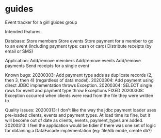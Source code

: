 # guides
Event tracker for a girl guides group

Intended features:

Database:
  Store members
  Store events
  Store payment for a member to go to an event (including payment type: cash or card)
  Distribute receipts (by email or SMS)

Application:
  Add/remove members
  Add/remove events
  Add/remove payments
  Send receipts for a single event

Known bugs:
20200303: Add payment type adds as duplicate records (2, then 3, then 4) (regardless of data model).
20200304: Add payment using direct JDBC implementation throws Exception.
20200304: SELECT single rows for event and payment type throw Exceptions	FIXED
20200308: Exception occurred when clients were read from the file they were written to

Quality issues:
20200313: I don't like the way the jdbc payment loader uses pre-loaded clients, events and payment types.  At load time its fine, but it will become out of date as clients, events, payment_types are added.
20200313: I feel the application would be tidier if there was one set of logic for obtaining a DataFacade implementation (eg: file/db mode, create db?)
